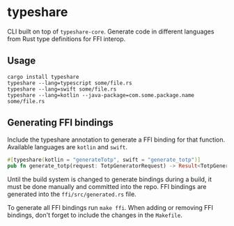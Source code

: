# typeshare

CLI built on top of `typeshare-core`. Generate code in different languages from Rust type definitions for FFI interop.

## Usage

```
cargo install typeshare
typeshare --lang=typescript some/file.rs
typeshare --lang=swift some/file.rs
typeshare --lang=kotlin --java-package=com.some.package.name some/file.rs
```

## Generating FFI bindings

Include the typeshare annotation to generate a FFI binding for that function. Available languages are `kotlin` and `swift`.

```rust
#[typeshare(kotlin = "generateTotp", swift = "generate_totp")]
pub fn generate_totp(request: TotpGeneratorRequest) -> Result<TotpGeneratorResponse>`
```

Until the build system is changed to generate bindings during a build, it must be done manually and committed into the repo. FFI bindings are generated into the `ffi/src/generated.rs` file.

To generate all FFI bindings run `make ffi`. When adding or removing FFI bindings, don't forget to include the changes in the `Makefile`.

